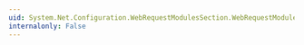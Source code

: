 ```yaml
---
uid: System.Net.Configuration.WebRequestModulesSection.WebRequestModules
internalonly: False
---
```

